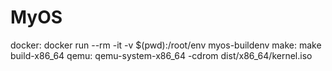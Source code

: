 # MyOS

docker: docker run --rm -it -v $(pwd):/root/env myos-buildenv
make: make build-x86_64
qemu: qemu-system-x86_64 -cdrom dist/x86_64/kernel.iso
